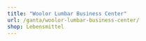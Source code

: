 ```yaml
---
title: "Woolor Lumbar Business Center"
url: /ganta/woolor-lumbar-business-center/
shop: Lebensmittel
---
```

